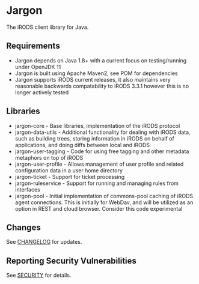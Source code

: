 # Jargon

The iRODS client library for Java.

## Requirements

- Jargon depends on Java 1.8+ with a current focus on testing/running under OpenJDK 11
- Jargon is built using Apache Maven2, see POM for dependencies
- Jargon supports iRODS current releases, it also maintains very reasonable backwards compatability to iRODS 3.3.1 however this is no longer actively tested

## Libraries

- jargon-core - Base libraries, implementation of the iRODS protocol
- jargon-data-utils - Additional functionality for dealing with iRODS data, such as building trees, storing information in iRODS on behalf of applications, and doing diffs between local and iRODS
- jargon-user-tagging - Code for using free tagging and other metadata metaphors on top of iRODS
- jargon-user-profile - Allows management of user profile and related configuration data in a user home directory
- jargon-ticket - Support for ticket processing
- jargon-ruleservice - Support for running and managing rules from interfaces
- jargon-pool - Initial implementation of commons-pool caching of iRODS agent connections. This is initially for WebDav, and will be utilized as an option in REST and cloud browser. Consider this code experimental

## Changes

See [CHANGELOG](CHANGELOG.md) for updates.

## Reporting Security Vulnerabilities

See [SECURITY](SECURITY.md) for details.
